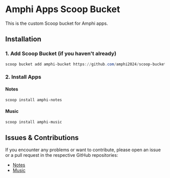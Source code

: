 # Amphi Apps Scoop Bucket

This is the custom Scoop bucket for Amphi apps.

## Installation

### 1. Add Scoop Bucket (if you haven't already)

```powershell
scoop bucket add amphi-bucket https://github.com/amphi2024/scoop-bucket
```

### 2. Install Apps

#### Notes

```powershell
scoop install amphi-notes
```

#### Music

```powershell
scoop install amphi-music
```

## Issues & Contributions

If you encounter any problems or want to contribute, please open an issue or a pull request in the respective GitHub repositories:
- [Notes](https://github.com/amphi2024/notes)
- [Music](https://github.com/amphi2024/music)